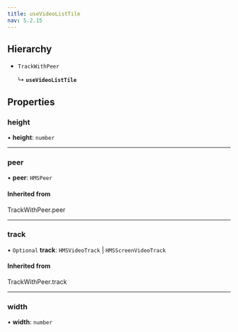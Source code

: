 ```yaml
---
title: useVideoListTile
nav: 5.2.15
---
```


## Hierarchy

- `TrackWithPeer`

  ↳ **`useVideoListTile`**

## Properties

### height

• **height**: `number`

___

### peer

• **peer**: `HMSPeer`

#### Inherited from

TrackWithPeer.peer

___

### track

• `Optional` **track**: `HMSVideoTrack` \| `HMSScreenVideoTrack`

#### Inherited from

TrackWithPeer.track

___

### width

• **width**: `number`

